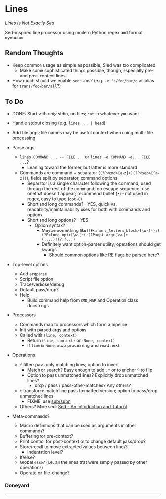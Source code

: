 Lines
=====
_Lines Is Not Exactly Sed_

Sed-inspired line processor using modern Python regex and format syntaxes

Random Thoughts
---------------
- Keep common usage as simple as possible; Sled was too complicated
    - Make some sophisticated things possible, though, especially pre- and post-context lines
- How much should we enable `sed`-isms?  (e.g. `-e 's/foo/bar/g` as alias for `trans/foo/bar/all`?)


To Do
-----

- DONE: Start with _only_ stdin, no files; `cat` in whatever you want
- Handle stdout closing (e.g. `lines ... | head`)

- Add file args; file names may be useful context when doing multi-file processing

- Parse args
    - `lines COMMAND ... -- FILE ...` or `lines -e COMMAND -e... FILE ...`?
        - Leaning toward the former, but latter is more standard
    - Commands are command + separator (`(?P<cmd>[a-z]+)(?P<sep>[^a-z])`), fields split by separator, command options
        - Separator is a single character following the command, used through the rest of the command; no escape sequence, use onethat doesn't appear; recommend bullet (`•`) - not used in regex, easy to type (`opt-8`)
        - Short and long commands? - YES, quick vs. readability/maintainability uses for both with commands and options
        - Short and long options? - YES
            - Option syntax?
                - Maybe something like`(?P<short_letters_block>[\w-]*);?(?P<long_opt>[\w-]+(:(?P<opt_arg>[\w-]+(,...)?)?;?...)`
                - Definitely want option-parser utility, operations should get kwargs
                    - Should common options like RE flags be parsed here?

- Top-level options
    - Add `argparse`
    - Script file option
    - Trace/verbose/debug
    - Default pass/drop?
    - Help
        - Build command help from `CMD_MAP` and Operation class docstrings

- Processors
    - Commands map to processors which form a pipeline
    - Init with parsed args and options
    - Called with `(line, context)`
        - Return `(line, context)` or `(None, context)`
        - If `line` is `None`, stop processing and read next

- Operations
    - `f` filter: pass only matching lines; option to invert
        - Match or search?  Easy enough to add `.*` or to anchor `^` to flip
        - Option to pass unmatched lines?  Explicitly drop unmatched lines?
            - drop / pass / pass-other-matches?  Any others?
    - `t` transform: match line pass formatted version; option to pass/drop unmatched lines
        - FIXME: use [sub/subn](https://docs.python.org/3/library/re.html#re.sub)
    - Others?  Mine sed: [Sed - An Introduction and Tutorial](https://www.grymoire.com/Unix/Sed.html)

- Meta-commands?
    - Macro definitions that can be used as arguments in other commands?
    - Buffering for pre-context?
    - Print control for post-context or to change default pass/drop?
    - Store/recall to move extracted values between lines?
        - Indentation level?
    - If/else?
    - Global `else`?  (i.e. all the lines that were simply passed by other operations)
    - Operate on file-change?

### Doneyard


---